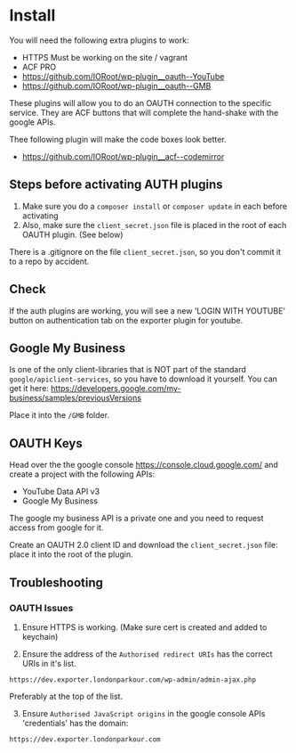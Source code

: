 # Install

You will need the following extra plugins to work:

- HTTPS Must be working on the site / vagrant
- ACF PRO
- https://github.com/IORoot/wp-plugin__oauth--YouTube
- https://github.com/IORoot/wp-plugin__oauth--GMB


These plugins will allow you to do an OAUTH connection to the specific service. They are ACF buttons that will complete the hand-shake 
with the google APIs.

Thee following plugin will make the code boxes look better.
- https://github.com/IORoot/wp-plugin__acf--codemirror

## Steps before activating AUTH plugins

1. Make sure you do a `composer install` or `composer update` in each before activating 
1. Also, make sure the `client_secret.json` file is placed in the root of each OAUTH plugin. (See below)

There is a .gitignore on the file `client_secret.json`, so you don't commit it to a repo by accident.

## Check

If the auth plugins are working, you will see a new 'LOGIN WITH YOUTUBE' button on authentication tab on the exporter plugin for youtube.

## Google My Business

Is one of the only client-libraries that is NOT part of the standard `google/apiclient-services`, so you have to download it yourself.
You can get it here: https://developers.google.com/my-business/samples/previousVersions

Place it into the `/GMB` folder.

## OAUTH Keys

Head over the the google console https://console.cloud.google.com/ and create a project with the following APIs:

- YouTube Data API v3
- Google My Business

The google my business API is a private one and you need to request access from google for it.

Create an OAUTH 2.0 client ID and download the `client_secret.json` file: place it into the root of the plugin.

## Troubleshooting

### OAUTH Issues


1. Ensure HTTPS is working. (Make sure cert is created and added to keychain)


2. Ensure the address of the `Authorised redirect URIs` has the correct URIs in it's list.
```
https://dev.exporter.londonparkour.com/wp-admin/admin-ajax.php
```
Preferably at the top of the list.

3. Ensure `Authorised JavaScript origins` in the google console APIs 'credentials' has the 
domain:
```
https://dev.exporter.londonparkour.com
```